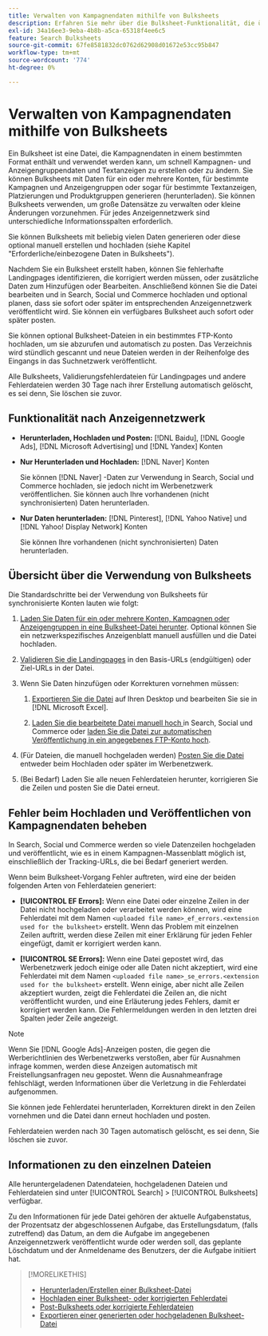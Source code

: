 ```yaml
---
title: Verwalten von Kampagnendaten mithilfe von Bulksheets
description: Erfahren Sie mehr über die Bulksheet-Funktionalität, die über das Werbenetzwerk verfügbar ist, den Bulksheet-Workflow und die Fehlerbehandlung.
exl-id: 34a16ee3-9eba-4b8b-a5ca-65318f4ee6c5
feature: Search Bulksheets
source-git-commit: 67fe8581832dc0762d62908d01672e53cc95b847
workflow-type: tm+mt
source-wordcount: '774'
ht-degree: 0%

---
```


# Verwalten von Kampagnendaten mithilfe von Bulksheets

Ein Bulksheet ist eine Datei, die Kampagnendaten in einem bestimmten Format enthält und verwendet werden kann, um schnell Kampagnen- und Anzeigengruppendaten und Textanzeigen zu erstellen oder zu ändern. Sie können Bulksheets mit Daten für ein oder mehrere Konten, für bestimmte Kampagnen und Anzeigengruppen oder sogar für bestimmte Textanzeigen, Platzierungen und Produktgruppen generieren (herunterladen). Sie können Bulksheets verwenden, um große Datensätze zu verwalten oder kleine Änderungen vorzunehmen. Für jedes Anzeigennetzwerk sind unterschiedliche Informationsspalten erforderlich.

Sie können Bulksheets mit beliebig vielen Daten generieren oder diese optional manuell erstellen und hochladen (siehe Kapitel &quot;Erforderliche/einbezogene Daten in Bulksheets&quot;).

Nachdem Sie ein Bulksheet erstellt haben, können Sie fehlerhafte Landingpages identifizieren, die korrigiert werden müssen, oder zusätzliche Daten zum Hinzufügen oder Bearbeiten. Anschließend können Sie die Datei bearbeiten und in Search, Social und Commerce hochladen und optional planen, dass sie sofort oder später im entsprechenden Anzeigennetzwerk veröffentlicht wird. Sie können ein verfügbares Bulksheet auch sofort oder später posten.

Sie können optional Bulksheet-Dateien in ein bestimmtes FTP-Konto hochladen, um sie abzurufen und automatisch zu posten. Das Verzeichnis wird stündlich gescannt und neue Dateien werden in der Reihenfolge des Eingangs in das Suchnetzwerk veröffentlicht.

Alle Bulksheets, Validierungsfehlerdateien für Landingpages und andere Fehlerdateien werden 30 Tage nach ihrer Erstellung automatisch gelöscht, es sei denn, Sie löschen sie zuvor.

## Funktionalität nach Anzeigennetzwerk

* **Herunterladen, Hochladen und Posten:** [!DNL Baidu], [!DNL Google Ads], [!DNL Microsoft Advertising] und [!DNL Yandex] Konten

* **Nur Herunterladen und Hochladen:** [!DNL Naver] Konten

  Sie können [!DNL Naver] -Daten zur Verwendung in Search, Social und Commerce hochladen, sie jedoch nicht im Werbenetzwerk veröffentlichen. Sie können auch Ihre vorhandenen (nicht synchronisierten) Daten herunterladen.

* **Nur Daten herunterladen:** [!DNL Pinterest], [!DNL Yahoo Native] und [!DNL Yahoo! Display Network] Konten

  Sie können Ihre vorhandenen (nicht synchronisierten) Daten herunterladen.

## Übersicht über die Verwendung von Bulksheets

Die Standardschritte bei der Verwendung von Bulksheets für synchronisierte Konten lauten wie folgt:

<!-- insert image
  [EDIT/RECREATE FILE to replace "search engine"]
-->

1. [Laden Sie Daten für ein oder mehrere Konten, Kampagnen oder Anzeigengruppen in eine Bulksheet-Datei herunter](bulksheet-download.md). Optional können Sie ein netzwerkspezifisches Anzeigenblatt manuell ausfüllen und die Datei hochladen.

1. [Validieren Sie die Landingpages](bulksheet-validate-landing-pages.md) in den Basis-URLs (endgültigen) oder Ziel-URLs in der Datei.

1. Wenn Sie Daten hinzufügen oder Korrekturen vornehmen müssen:

   1. [Exportieren Sie die Datei](bulksheet-export.md) auf Ihren Desktop und bearbeiten Sie sie in [!DNL Microsoft Excel].

   1. [ Laden Sie die bearbeitete Datei manuell hoch ](bulksheet-upload.md) in Search, Social und Commerce oder [laden Sie die Datei zur automatischen Veröffentlichung in ein angegebenes FTP-Konto hoch](bulksheet-ftp-account.md).

1. (Für Dateien, die manuell hochgeladen werden) [Posten Sie die Datei](bulksheet-post.md) entweder beim Hochladen oder später im Werbenetzwerk.

1. (Bei Bedarf) Laden Sie alle neuen Fehlerdateien herunter, korrigieren Sie die Zeilen und posten Sie die Datei erneut.

## Fehler beim Hochladen und Veröffentlichen von Kampagnendaten beheben

In Search, Social und Commerce werden so viele Datenzeilen hochgeladen und veröffentlicht, wie es in einem Kampagnen-Massenblatt möglich ist, einschließlich der Tracking-URLs, die bei Bedarf generiert werden.

Wenn beim Bulksheet-Vorgang Fehler auftreten, wird eine der beiden folgenden Arten von Fehlerdateien generiert:

* **[!UICONTROL EF Errors]:** Wenn eine Datei oder einzelne Zeilen in der Datei nicht hochgeladen oder verarbeitet werden können, wird eine Fehlerdatei mit dem Namen `<uploaded file name>_ef_errors.<extension used for the bulksheet>` erstellt. Wenn das Problem mit einzelnen Zeilen auftritt, werden diese Zeilen mit einer Erklärung für jeden Fehler eingefügt, damit er korrigiert werden kann.

* **[!UICONTROL SE Errors]:** Wenn eine Datei gepostet wird, das Werbenetzwerk jedoch einige oder alle Daten nicht akzeptiert, wird eine Fehlerdatei mit dem Namen `<uploaded file name>_se_errors.<extension used for the bulksheet>` erstellt. Wenn einige, aber nicht alle Zeilen akzeptiert wurden, zeigt die Fehlerdatei die Zeilen an, die nicht veröffentlicht wurden, und eine Erläuterung jedes Fehlers, damit er korrigiert werden kann. Die Fehlermeldungen werden in den letzten drei Spalten jeder Zeile angezeigt.

>[!NOTE]
>
>Wenn Sie [!DNL Google Ads]-Anzeigen posten, die gegen die Werberichtlinien des Werbenetzwerks verstoßen, aber für Ausnahmen infrage kommen, werden diese Anzeigen automatisch mit Freistellungsanfragen neu gepostet. Wenn die Ausnahmeanfrage fehlschlägt, werden Informationen über die Verletzung in die Fehlerdatei aufgenommen.

Sie können jede Fehlerdatei herunterladen, Korrekturen direkt in den Zeilen vornehmen und die Datei dann erneut hochladen und posten.

Fehlerdateien werden nach 30 Tagen automatisch gelöscht, es sei denn, Sie löschen sie zuvor.

## Informationen zu den einzelnen Dateien

Alle heruntergeladenen Datendateien, hochgeladenen Dateien und Fehlerdateien sind unter [!UICONTROL Search] > [!UICONTROL Bulksheets] verfügbar.

Zu den Informationen für jede Datei gehören der aktuelle Aufgabenstatus, der Prozentsatz der abgeschlossenen Aufgabe, das Erstellungsdatum, (falls zutreffend) das Datum, an dem die Aufgabe im angegebenen Anzeigennetzwerk veröffentlicht wurde oder werden soll, das geplante Löschdatum und der Anmeldename des Benutzers, der die Aufgabe initiiert hat.

>[!MORELIKETHIS]
>
>* [Herunterladen/Erstellen einer Bulksheet-Datei](/help/search-social-commerce/campaign-management/bulksheets/bulksheet-download.md)
>* [Hochladen einer Bulksheet- oder korrigierten Fehlerdatei](bulksheet-upload.md)
>* [Post-Bulksheets oder korrigierte Fehlerdateien](bulksheet-post.md)
>* [Exportieren einer generierten oder hochgeladenen Bulksheet-Datei](bulksheet-export.md)
